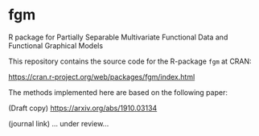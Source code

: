 # fgm
R package for Partially Separable Multivariate Functional Data and Functional Graphical Models

This repository contains the source code for the R-package `fgm` at CRAN: 

https://cran.r-project.org/web/packages/fgm/index.html

The methods implemented here are based on the following paper: 

(Draft copy) https://arxiv.org/abs/1910.03134

(journal link) ... under review...
